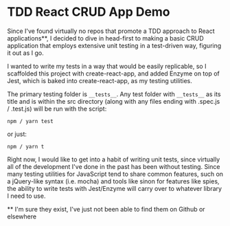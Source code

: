 # TDD React CRUD App Demo

Since I've found virtually no repos that promote a TDD approach to React applications**, I decided to dive in head-first to making a basic CRUD application that employs extensive unit testing in a test-driven way, figuring it out as I go. 

I wanted to write my tests in a way that would be easily replicable, so I scaffolded this project with create-react-app, and added Enzyme on top of Jest, which is baked into create-react-app, as my testing utilities.

The primary testing folder is `__tests__`. Any test folder with `__tests__` as its title and is within the src directory (along with any files ending with .spec.js / .test.js) will be run with the script:
```
npm / yarn test
```
or just:
```
npm / yarn t
```

Right now, I would like to get into a habit of writing unit tests, since virtually all of the development I've done in the past has been without testing. Since many testing utilities for JavaScript tend to share common features, such on a jQuery-like syntax (i.e. mocha) and tools like sinon for features like spies, the ability to write tests with Jest/Enzyme will carry over to whatever library I need to use.

** I'm sure they exist, I've just not been able to find them on Github or elsewhere